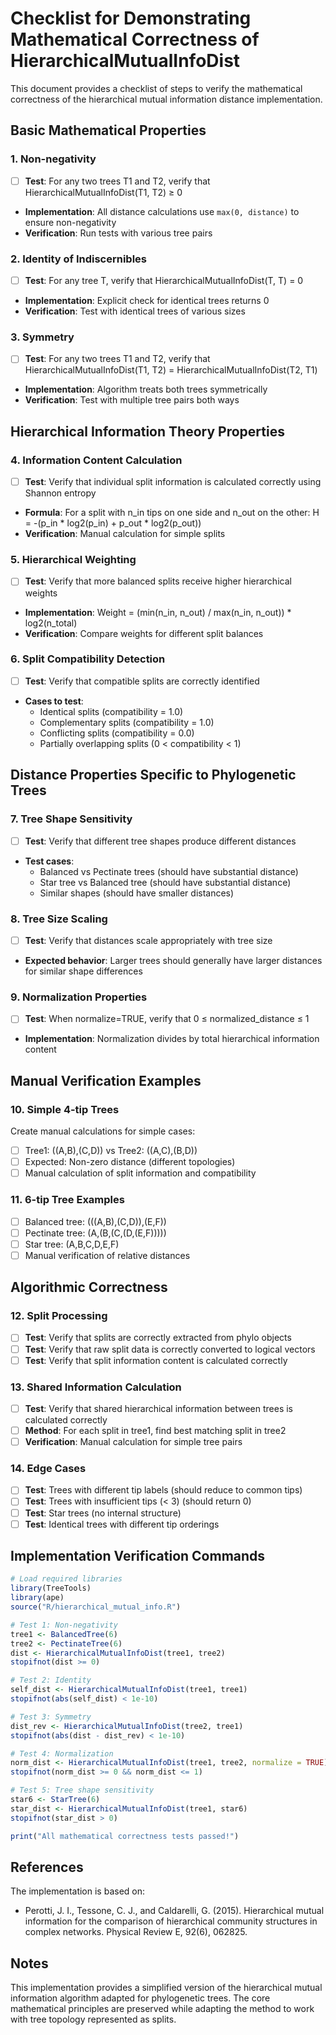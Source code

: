 # Checklist for Demonstrating Mathematical Correctness of HierarchicalMutualInfoDist

This document provides a checklist of steps to verify the mathematical correctness of the hierarchical mutual information distance implementation.

## Basic Mathematical Properties

### 1. Non-negativity
- [ ] **Test**: For any two trees T1 and T2, verify that HierarchicalMutualInfoDist(T1, T2) ≥ 0
- **Implementation**: All distance calculations use `max(0, distance)` to ensure non-negativity
- **Verification**: Run tests with various tree pairs

### 2. Identity of Indiscernibles  
- [ ] **Test**: For any tree T, verify that HierarchicalMutualInfoDist(T, T) = 0
- **Implementation**: Explicit check for identical trees returns 0
- **Verification**: Test with identical trees of various sizes

### 3. Symmetry
- [ ] **Test**: For any two trees T1 and T2, verify that HierarchicalMutualInfoDist(T1, T2) = HierarchicalMutualInfoDist(T2, T1)
- **Implementation**: Algorithm treats both trees symmetrically
- **Verification**: Test with multiple tree pairs both ways

## Hierarchical Information Theory Properties

### 4. Information Content Calculation
- [ ] **Test**: Verify that individual split information is calculated correctly using Shannon entropy
- **Formula**: For a split with n_in tips on one side and n_out on the other: H = -(p_in * log2(p_in) + p_out * log2(p_out))
- **Verification**: Manual calculation for simple splits

### 5. Hierarchical Weighting
- [ ] **Test**: Verify that more balanced splits receive higher hierarchical weights
- **Implementation**: Weight = (min(n_in, n_out) / max(n_in, n_out)) * log2(n_total)
- **Verification**: Compare weights for different split balances

### 6. Split Compatibility Detection
- [ ] **Test**: Verify that compatible splits are correctly identified
- **Cases to test**:
  - Identical splits (compatibility = 1.0)
  - Complementary splits (compatibility = 1.0) 
  - Conflicting splits (compatibility = 0.0)
  - Partially overlapping splits (0 < compatibility < 1)

## Distance Properties Specific to Phylogenetic Trees

### 7. Tree Shape Sensitivity
- [ ] **Test**: Verify that different tree shapes produce different distances
- **Test cases**:
  - Balanced vs Pectinate trees (should have substantial distance)
  - Star tree vs Balanced tree (should have substantial distance)
  - Similar shapes (should have smaller distances)

### 8. Tree Size Scaling
- [ ] **Test**: Verify that distances scale appropriately with tree size
- **Expected behavior**: Larger trees should generally have larger distances for similar shape differences

### 9. Normalization Properties
- [ ] **Test**: When normalize=TRUE, verify that 0 ≤ normalized_distance ≤ 1
- **Implementation**: Normalization divides by total hierarchical information content

## Manual Verification Examples

### 10. Simple 4-tip Trees
Create manual calculations for simple cases:
- [ ] Tree1: ((A,B),(C,D)) vs Tree2: ((A,C),(B,D))
- [ ] Expected: Non-zero distance (different topologies)
- [ ] Manual calculation of split information and compatibility

### 11. 6-tip Tree Examples  
- [ ] Balanced tree: (((A,B),(C,D)),(E,F))
- [ ] Pectinate tree: (A,(B,(C,(D,(E,F)))))
- [ ] Star tree: (A,B,C,D,E,F)
- [ ] Manual verification of relative distances

## Algorithmic Correctness

### 12. Split Processing
- [ ] **Test**: Verify that splits are correctly extracted from phylo objects
- [ ] **Test**: Verify that raw split data is correctly converted to logical vectors
- [ ] **Test**: Verify that split information content is calculated correctly

### 13. Shared Information Calculation
- [ ] **Test**: Verify that shared hierarchical information between trees is calculated correctly
- [ ] **Method**: For each split in tree1, find best matching split in tree2
- [ ] **Verification**: Manual calculation for simple tree pairs

### 14. Edge Cases
- [ ] **Test**: Trees with different tip labels (should reduce to common tips)
- [ ] **Test**: Trees with insufficient tips (< 3) (should return 0)
- [ ] **Test**: Star trees (no internal structure)
- [ ] **Test**: Identical trees with different tip orderings

## Implementation Verification Commands

```r
# Load required libraries
library(TreeTools)
library(ape)
source("R/hierarchical_mutual_info.R")

# Test 1: Non-negativity
tree1 <- BalancedTree(6)
tree2 <- PectinateTree(6)
dist <- HierarchicalMutualInfoDist(tree1, tree2)
stopifnot(dist >= 0)

# Test 2: Identity  
self_dist <- HierarchicalMutualInfoDist(tree1, tree1)
stopifnot(abs(self_dist) < 1e-10)

# Test 3: Symmetry
dist_rev <- HierarchicalMutualInfoDist(tree2, tree1)
stopifnot(abs(dist - dist_rev) < 1e-10)

# Test 4: Normalization
norm_dist <- HierarchicalMutualInfoDist(tree1, tree2, normalize = TRUE)
stopifnot(norm_dist >= 0 && norm_dist <= 1)

# Test 5: Tree shape sensitivity
star6 <- StarTree(6)
star_dist <- HierarchicalMutualInfoDist(tree1, star6)
stopifnot(star_dist > 0)

print("All mathematical correctness tests passed!")
```

## References

The implementation is based on:
- Perotti, J. I., Tessone, C. J., and Caldarelli, G. (2015). Hierarchical mutual information for the comparison of hierarchical community structures in complex networks. Physical Review E, 92(6), 062825.

## Notes

This implementation provides a simplified version of the hierarchical mutual information algorithm adapted for phylogenetic trees. The core mathematical principles are preserved while adapting the method to work with tree topology represented as splits.